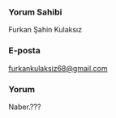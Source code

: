 
### Yorum Sahibi
Furkan Şahin Kulaksız

### E-posta
furkankulaksiz68@gmail.com

### Yorum
Naber.???
